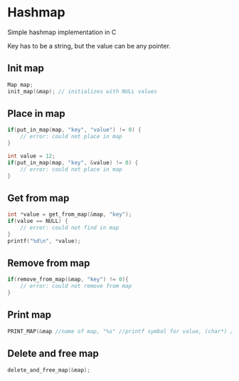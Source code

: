 # Hashmap
Simple hashmap implementation in C

Key has to be a string, but the value can be any pointer.

## Init map
```C
Map map;
init_map(&map); // initializes with NULL values
```


## Place in map
```C
if(put_in_map(map, "key", "value") != 0) {
    // error: could not place in map
}

int value = 12;
if(put_in_map(map, "key", &value) != 0) {
    // error: could not place in map
}
```

## Get from map
```C
int *value = get_from_map(&map, "key");
if(value == NULL) {
    // error: could not find in map
}
printf("%d\n", *value);
```

## Remove from map
```C
if(remove_from_map(&map, "key") != 0){
    // error: could not remove from map
}
```

## Print map
```C
PRINT_MAP(&map //name of map, "%s" //printf symbol for value, (char*) //value data type);
```

## Delete and free map
```C
delete_and_free_map(&map);
```

